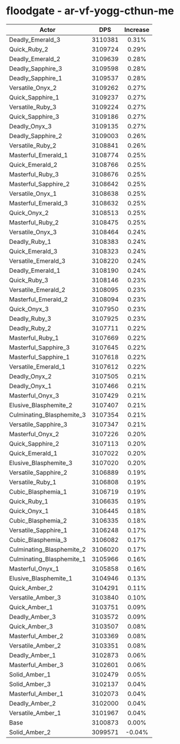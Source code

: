 # floodgate - ar-vf-yogg-cthun-me
| Actor | DPS | Increase |
|---|:---:|:---:|
|Deadly_Emerald_3|3110381|0.31%|
|Quick_Ruby_2|3109724|0.29%|
|Deadly_Emerald_2|3109639|0.28%|
|Deadly_Sapphire_3|3109598|0.28%|
|Deadly_Sapphire_1|3109537|0.28%|
|Versatile_Onyx_2|3109262|0.27%|
|Quick_Sapphire_1|3109237|0.27%|
|Versatile_Ruby_3|3109224|0.27%|
|Quick_Sapphire_3|3109186|0.27%|
|Deadly_Onyx_3|3109135|0.27%|
|Deadly_Sapphire_2|3109003|0.26%|
|Versatile_Ruby_2|3108841|0.26%|
|Masterful_Emerald_1|3108774|0.25%|
|Quick_Emerald_2|3108766|0.25%|
|Masterful_Ruby_3|3108676|0.25%|
|Masterful_Sapphire_2|3108642|0.25%|
|Versatile_Onyx_1|3108638|0.25%|
|Masterful_Emerald_3|3108632|0.25%|
|Quick_Onyx_2|3108513|0.25%|
|Masterful_Ruby_2|3108475|0.25%|
|Versatile_Onyx_3|3108464|0.24%|
|Deadly_Ruby_1|3108383|0.24%|
|Quick_Emerald_3|3108323|0.24%|
|Versatile_Emerald_3|3108220|0.24%|
|Deadly_Emerald_1|3108190|0.24%|
|Quick_Ruby_3|3108146|0.23%|
|Versatile_Emerald_2|3108095|0.23%|
|Masterful_Emerald_2|3108094|0.23%|
|Quick_Onyx_3|3107950|0.23%|
|Deadly_Ruby_3|3107925|0.23%|
|Deadly_Ruby_2|3107711|0.22%|
|Masterful_Ruby_1|3107669|0.22%|
|Masterful_Sapphire_3|3107645|0.22%|
|Masterful_Sapphire_1|3107618|0.22%|
|Versatile_Emerald_1|3107612|0.22%|
|Deadly_Onyx_2|3107505|0.21%|
|Deadly_Onyx_1|3107466|0.21%|
|Masterful_Onyx_3|3107429|0.21%|
|Elusive_Blasphemite_2|3107407|0.21%|
|Culminating_Blasphemite_3|3107354|0.21%|
|Versatile_Sapphire_3|3107347|0.21%|
|Masterful_Onyx_2|3107226|0.20%|
|Quick_Sapphire_2|3107113|0.20%|
|Quick_Emerald_1|3107022|0.20%|
|Elusive_Blasphemite_3|3107020|0.20%|
|Versatile_Sapphire_2|3106889|0.19%|
|Versatile_Ruby_1|3106808|0.19%|
|Cubic_Blasphemia_1|3106719|0.19%|
|Quick_Ruby_1|3106635|0.19%|
|Quick_Onyx_1|3106445|0.18%|
|Cubic_Blasphemia_2|3106335|0.18%|
|Versatile_Sapphire_1|3106248|0.17%|
|Cubic_Blasphemia_3|3106082|0.17%|
|Culminating_Blasphemite_2|3106020|0.17%|
|Culminating_Blasphemite_1|3105966|0.16%|
|Masterful_Onyx_1|3105858|0.16%|
|Elusive_Blasphemite_1|3104946|0.13%|
|Quick_Amber_2|3104291|0.11%|
|Versatile_Amber_3|3103840|0.10%|
|Quick_Amber_1|3103751|0.09%|
|Deadly_Amber_3|3103572|0.09%|
|Quick_Amber_3|3103507|0.08%|
|Masterful_Amber_2|3103369|0.08%|
|Versatile_Amber_2|3103351|0.08%|
|Deadly_Amber_1|3102873|0.06%|
|Masterful_Amber_3|3102601|0.06%|
|Solid_Amber_1|3102479|0.05%|
|Solid_Amber_3|3102137|0.04%|
|Masterful_Amber_1|3102073|0.04%|
|Deadly_Amber_2|3102000|0.04%|
|Versatile_Amber_1|3101967|0.04%|
|Base|3100873|0.00%|
|Solid_Amber_2|3099571|-0.04%|
